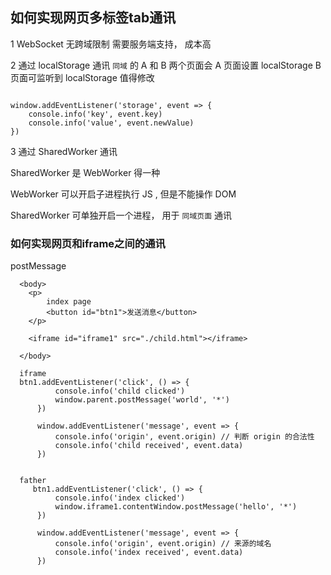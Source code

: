 ## 如何实现网页多标签tab通讯

1 WebSocket
 无跨域限制 需要服务端支持， 成本高

2 通过 localStorage 通讯
`同域` 的 A 和 B 两个页面会
A 页面设置 localStorage
B 页面可监听到 localStorage 值得修改

```

window.addEventListener('storage', event => {
    console.info('key', event.key)
    console.info('value', event.newValue)
})

```
3 通过 SharedWorker 通讯

  SharedWorker 是 WebWorker 得一种

  WebWorker 可以开启子进程执行 JS , 但是不能操作 DOM

  SharedWorker 可单独开启一个进程， 用于 `同域页面` 通讯

### 如何实现网页和iframe之间的通讯
  postMessage
  
  ```
    <body>
      <p>
          index page
          <button id="btn1">发送消息</button>
      </p>

      <iframe id="iframe1" src="./child.html"></iframe>

    </body>
  ```

  ```
    iframe 
    btn1.addEventListener('click', () => {
            console.info('child clicked')
            window.parent.postMessage('world', '*')
        })

        window.addEventListener('message', event => {
            console.info('origin', event.origin) // 判断 origin 的合法性
            console.info('child received', event.data)
        })


    father
       btn1.addEventListener('click', () => {
            console.info('index clicked')
            window.iframe1.contentWindow.postMessage('hello', '*')
        })

        window.addEventListener('message', event => {
            console.info('origin', event.origin) // 来源的域名
            console.info('index received', event.data)
        })

  ```

